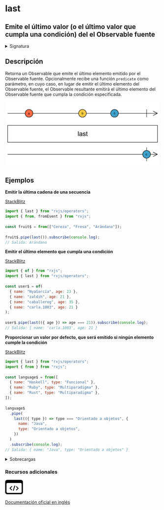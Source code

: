 # last

## Emite el último valor (o el último valor que cumpla una condición) del el Observable fuente

<details>

<summary>Signatura</summary>

#### Firma

`last<T, D>(predicate?: (value: T, index: number, source: Observable<T>) => boolean, defaultValue?: D): OperatorFunction<T, T | D>`

#### Parámetros

#### Retorna

`OperatorFunction<T, T | D>`: Un Observable que emite el último elemento del Observable que cumpla la condición, o un `NoSuchElementException` si no se emite ningún elemento.

#### Lanza

`EmptyError` Propaga un `EmptyError` a la _callback_ de error del Observable si este se completa antes de emitir alguna notificación `next`.

`Error` - Se lanza en el caso de que ningún elemento cumple la condición especificada por el Observable fuente.

</details>

## Descripción

Retorna un Observable que emite el último elemento emitido por el Observable fuente. Opcionalmente recibe una función `predicate` como parámetro, en cuyo caso, en lugar de emitir el último elemento del Observable fuente, el Observable resultante emitirá el último elemento del Observable fuente que cumpla la condición especificada.

![Diagrama de canicas del operador last](assets/images/marble-diagrams/filtering/last.png)

## Ejemplos

**Emitir la última cadena de una secuencia**

[StackBlitz](https://stackblitz.com/edit/rxjs-last-1?file=index.ts)

```javascript
import { last } from "rxjs/operators";
import { from, fromEvent } from "rxjs";

const fruit$ = from(["Cereza", "Fresa", "Arándano"]);

fruit$.pipe(last()).subscribe(console.log);
// Salida: Arándano
```

**Emitir el último elemento que cumpla una condición**

[StackBlitz](https://stackblitz.com/edit/rxjs-last-2?file=index.ts)

```javascript
import { of } from "rxjs";
import { last } from "rxjs/operators";

const user$ = of(
  { name: "NyaGarcía", age: 23 },
  { name: "zaldih", age: 21 },
  { name: "caballerog", age: 35 },
  { name: "carla.1003", age: 21 }
);

user$.pipe(last(({ age }) => age === 21)).subscribe(console.log);
// Salida: { name: 'carla.1003', age: 21 }
```

**Proporcionar un valor por defecto, que será emitido si ningún elemento cumple la condición**

[StackBlitz](https://stackblitz.com/edit/rxjs-last-3?file=index.ts)

```javascript
import { last } from "rxjs/operators";
import { from } from "rxjs";

const language$ = from([
  { name: "Haskell", type: "Funcional" },
  { name: "Ruby", type: "Multiparadigma" },
  { name: "Rust", type: "Multiparadigma" },
]);

language$
  .pipe(
    last(({ type }) => type === "Orientado a objetos", {
      name: "Java",
      type: "Orientado a objetos",
    })
  )
  .subscribe(console.log);
// Salida: { name: "Java", type: "Orientado a objetos" }
```

<details>

<summary>Sobrecargas</summary>

#### Firma

`last(predicate?: null, defaultValue?: D): OperatorFunction<T, T | D>`

#### Parámetros

#### Retorna

`OperatorFunction<T, T | D>`

#### Firma

`last(predicate: (value: T, index: number, source: Observable<T>) => value is S, defaultValue?: S): OperatorFunction<T, S>`

#### Parámetros

#### Retorna

`OperatorFunction<T, S>`

#### Firma

`last(predicate: (value: T, index: number, source: Observable<T>) => boolean, defaultValue?: D): OperatorFunction<T, T | D>`

#### Parámetros

#### Retorna

`OperatorFunction<T, T | D>`

</details>

### Recursos adicionales

[![Source code](assets/icons/source-code.png)](https://github.com/ReactiveX/rxjs/blob/master/src/internal/operators/last.ts)

[Documentación oficial en inglés](https://rxjs.dev/api/operators/last)
